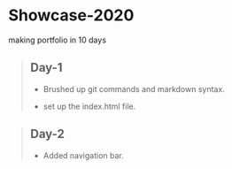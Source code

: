 # Showcase-2020
making portfolio in 10 days

>## Day-1
>- Brushed up git commands and markdown syntax.
>
>- set up the index.html file.

>## Day-2
>- Added navigation bar.
